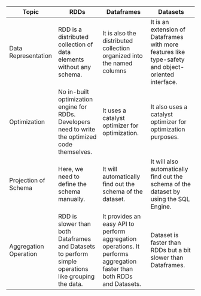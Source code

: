 
**Topic**   | RDDs |	Dataframes|	Datasets
---|---|---|---
Data Representation	| RDD is a distributed collection of data elements without any schema.	| It is also the distributed collection organized into the named columns | It is an extension of Dataframes with more features like type-safety and object-oriented interface.
Optimization | No in-built optimization engine for RDDs. Developers need to write the optimized code themselves. | It uses a catalyst optimizer for optimization. | It also uses a catalyst optimizer for optimization purposes.
Projection of Schema | Here, we need to define the schema manually. | It will automatically find out the schema of the dataset. | It will also automatically find out the schema of the dataset by using the SQL Engine.
Aggregation Operation | RDD is slower than both Dataframes and Datasets to perform simple operations like grouping the data. | It provides an easy API to perform aggregation operations. It performs aggregation faster than both RDDs and Datasets. | Dataset is faster than RDDs but a bit slower than Dataframes.
